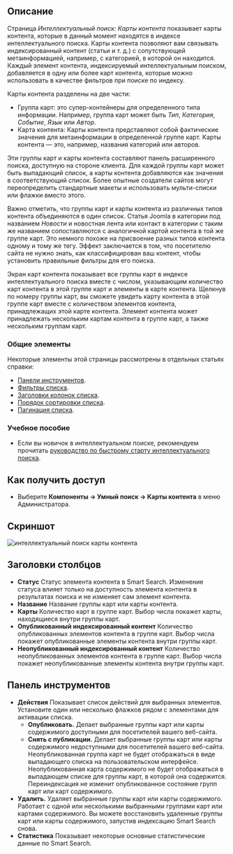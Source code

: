 <!-- Filename: Help4.x:Smart_Search:_Content_Maps / Display title: Умный поиск: Карты контента   -->

## Описание

Страница *Интеллектуальный поиск: Карты контента* показывает карты контента, которые в данный момент находятся в индексе интеллектуального поиска. Карты контента позволяют вам связывать индексированный контент (статьи и т. д.) с сопутствующей метаинформацией, например, с категорией, в которой он находится. Каждый элемент контента, индексируемый интеллектуальным поиском, добавляется в одну или более карт контента, которые можно использовать в качестве фильтров при поиске по индексу.

Карты контента разделены на две части:

- Группа карт: это супер-контейнеры для определенного типа информации. Например, группа карт может быть *Тип*, *Категория*, *Событие*, *Язык* или *Автор*.
- Карта контента: Карты контента представляют собой фактические значения для метаинформации в определенной группе карт. Карты контента — это, например, названия категорий или авторов.

Эти группы карт и карты контента составляют панель расширенного поиска, доступную на стороне клиента. Для каждой группы карт может быть выпадающий список, а карты контента добавляются как значения в соответствующий список. Более опытные создатели сайтов могут переопределить стандартные макеты и использовать мульти-списки или флажки вместо этого.

Важно отметить, что группы карт и карты контента из различных типов контента объединяются в один список. Статья Joomla в категории под названием *Новости* и новостная лента или контакт в категории с таким же названием сопоставляются с аналогичной картой контента в той же группе карт. Это немного похоже на присвоение разных типов контента одному и тому же тегу. Эффект заключается в том, что посетителю сайта не нужно знать, как классифицирован ваш контент, чтобы установить правильные фильтры для его поиска.

Экран карт контента показывает все группы карт в индексе интеллектуального поиска вместе с числом, указывающим количество карт контента в этой группе карт и элементы в карте контента. Щелкнув по номеру группы карт, вы сможете увидеть карту контента в этой группе карт вместе с количеством элементов контента, принадлежащих этой карте контента. Элемент контента может принадлежать нескольким картам контента в группе карт, а также нескольким группам карт.

### Общие элементы

Некоторые элементы этой страницы рассмотрены в отдельных статьях справки:

* [Панели инструментов](jdocmanual?article=help/common-elements/toolbars).
* [Фильтры списка](jdocmanual?article=help/common-elements/list-filters).
* [Заголовки колонок списка](jdocmanual?article=help/common-elements/list-column-headers).
* [Порядок сортировки списка](jdocmanual?article=help/common-elements/list-ordering).
* [Пагинация списка](jdocmanual?article=help/common-elements/list-pagination).

### Учебное пособие

* Если вы новичок в интеллектуальном поиске, рекомендуем прочитать [руководство по быстрому старту интеллектуального поиска](https://docs.joomla.org/Smart_Search_quickstart_guide).

## Как получить доступ

- Выберите **Компоненты → Умный поиск → Карты контента** в меню Администратора.

## Скриншот

![интеллектуальный поиск карты контента](../../../ru/images/smart-search/smart-search-content-maps.png)

## Заголовки столбцов

- **Статус** Статус элементa контента в Smart Search. Изменение статуса 
  влияет только на доступность элемента контента в результатах поиска 
  и не изменяет сам элемент контента.
- **Название** Название группы карт или карты контента.
- **Карты** Количество карт в группе карт. Выбор числа покажет карты, 
  находящиеся внутри группы карт.
- **Опубликованный индексированный контент** Количество опубликованных элементов 
  контента в группе карт. Выбор числа покажет опубликованные элементы 
  контента внутри группы карт.
- **Неопубликованный индексированный контент** Количество неопубликованных 
  элементов контента в группе карт. Выбор числа покажет неопубликованные 
  элементы контента внутри группы карт.

## Панель инструментов

- **Действия** Показывает список действий для выбранных элементов. Установите один или несколько флажков рядом с элементами для активации списка.
  - **Опубликовать.** Делает выбранные группы карт или карты содержимого доступными для посетителей вашего веб-сайта.
  - **Снять с публикации.** Делает выбранные группы карт или карты содержимого недоступными для посетителей вашего веб-сайта. Неопубликованная группа карт не будет отображаться в виде выпадающего списка на пользовательском интерфейсе. Неопубликованная карта содержимого не будет отображаться в выпадающем списке для группы карт, в которой она содержится. Переиндексация не изменит опубликованное состояние групп карт или карт содержимого.
- **Удалить.** Удаляет выбранные группы карт или карты содержимого. Работает с одной или несколькими выбранными группами карт или картами содержимого. Вы можете восстановить удаленные группы карт или карты содержимого, запустив индексацию Smart Search снова.
- **Статистика** Показывает некоторые основные статистические данные по Smart Search.

